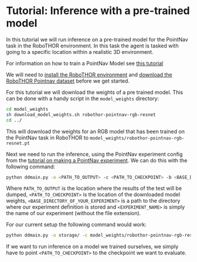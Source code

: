 # Tutorial: Inference with a pre-trained model

In this tutorial we will run inference on a pre-trained model for the PointNav task
in the RoboTHOR environment. In this task the agent is tasked with going to a specific location
within a realistic 3D environment.

For information on how to train a PointNav Model see [this tutorial](training-a-pointnav-model.md)

We will need to [install the RoboTHOR environment](../installation/installation-allenact.md) and [download the 
RoboTHOR Pointnav dataset](../installation/download-datasets.md) before we get started.

For this tutorial we will download the weights of a pre trained model.
This can be done with a handy script in the `model_weights` directory:
```bash
cd model_weights
sh download_model_weights.sh robothor-pointnav-rgb-resnet
cd ../
```
This will download the weights for an RGB model that has been
trained on the PointNav task in RoboTHOR to `model_weights/robothor-pointnav-rgb-resnet.pt`

Next we need to run the inference, using the PointNav experiment config from the [tutorial on making a PointNav experiment](training-a-pointnav-model.md).
We can do this with the following command:

```bash
python ddmain.py -o <PATH_TO_OUTPUT> -c <PATH_TO_CHECKPOINT> -b <BASE_DIRECTORY_OF_YOUR_EXPERIMENT> <EXPERIMENT_NAME>
```

Where `PATH_TO_OUTPUT` is the location where the results of the test will be dumped, `<PATH_TO_CHECKPOINT>` is the 
location of the downloaded model weights, `<BASE_DIRECTORY_OF_YOUR_EXPERIMENT>` is a path to the directory where 
our experiment definition is stored and `<EXPERIMENT_NAME>` is simply the name of our experiment
(without the file extension).
 
 For our current setup the following command would work:
 
 ```bash
 python ddmain.py -o storage/ -c model_weights/robothor-pointnav-rgb-resnet.pt -b projects/tutorials pointnav_robothor_rgb_ddppo
```

If we want to run inference on a model we trained ourselves, we simply have to point `<PATH_TO_CHECKPOINT>`
to the checkpoint we want to evaluate.
